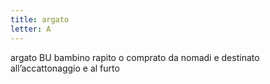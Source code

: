 ```yaml
---
title: argato
letter: A
---
```

argato BU bambino rapito o comprato da nomadi e destinato all’accattonaggio e al furto